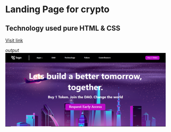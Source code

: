 # Landing Page for  crypto

## Technology used pure HTML & CSS

[Visit link](https://crypto-marketpage.netlify.app/)

_output_
[![output image](./images/output.png)](https://crypto-marketpage.netlify.app/)
